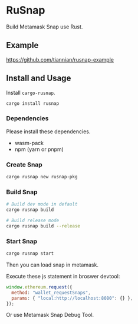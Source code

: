 # RuSnap

Build Metamask Snap use Rust.

## Example

https://github.com/tiannian/rusnap-example

## Install and Usage

Install `cargo-rusnap`.

```bash
cargo install rusnap
```

### Dependencies

Please install these dependencies.

- wasm-pack
- npm (yarn or pnpm)

### Create Snap

```bash
cargo rusnap new rusnap-pkg
```

### Build Snap

```bash
# Build dev mode in default
cargo rusnap build

# Build release mode
cargo rusnap build --release 
```

### Start Snap

```bash
cargo rusnap start
```

Then you can load snap in metamask.

Execute these js statement in broswer devtool:

```js
window.ethereum.request({
  method: "wallet_requestSnaps",
  params: { "local:http://localhost:8080": {} },
});
```

Or use Metamask Snap Debug Tool.
